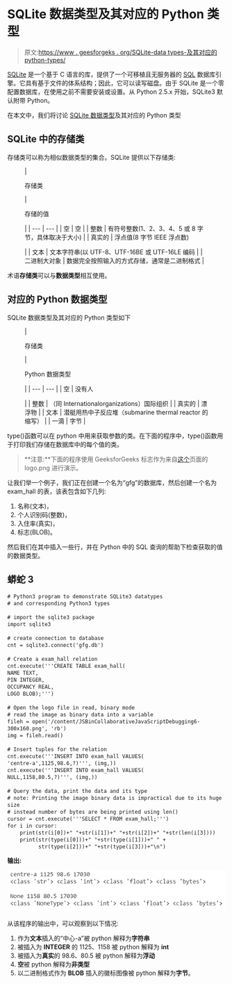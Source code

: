 # SQLite 数据类型及其对应的 Python 类型

> 原文:[https://www . geesforgeks . org/SQLite-data types-及其对应的 python-types/](https://www.geeksforgeeks.org/sqlite-datatypes-and-its-corresponding-python-types/)

[SQLite](https://www.geeksforgeeks.org/introduction-to-sqlite/) 是一个基于 C 语言的库，提供了一个可移植且无服务器的 [SQL](https://www.geeksforgeeks.org/sql-tutorial/) 数据库引擎。它具有基于文件的体系结构；因此，它可以读写磁盘。由于 SQLite 是一个零配置数据库，在使用之前不需要安装或设置。从 Python 2.5.x 开始，SQLite3 默认附带 Python。

在本文中，我们将讨论 [SQLite 数据类型](https://www.geeksforgeeks.org/sqlite-data-types/)及其对应的 Python 类型

## SQLite 中的存储类

存储类可以称为相似数据类型的集合。SQLite 提供以下存储类:

<figure class="table">

| 

存储类

 | 

存储的值

 |
| --- | --- |
| 空 | 空 |
| 整数 | 有符号整数(1、2、3、4、5 或 8 字节，具体取决于大小) |
| 真实的 | 浮点值(8 字节 IEEE 浮点数)

 |
| 文本 | 文本字符串(以 UTF-8、UTF-16BE 或 UTF-16LE 编码 |
| 二进制大对象 | 数据完全按照输入的方式存储，通常是二进制格式 |

</figure>

术语**存储类**可以与**数据类型**相互使用。

## 对应的 Python 数据类型

SQLite 数据类型及其对应的 Python 类型如下

<figure class="table">

| 

存储类

 | 

Python 数据类型

 |
| --- | --- |
| 空 | 没有人

 |
| 整数 | （同 Internationalorganizations）国际组织 |
| 真实的 | 漂浮物 |
| 文本 | 潜艇用热中子反应堆（submarine thermal reactor 的缩写） |
| 一滴 | 字节 |

</figure>

type()函数可以在 python 中用来获取参数的类。在下面的程序中，type()函数用于打印我们存储在数据库中的每个值的类。

> **注意:**下面的程序使用 GeeksforGeeks 标志作为来自[这个](https://www.geeksforgeeks.org/create-geeksforgeeks-logo-using-html-and-css/)页面的 logo.png 进行演示。

让我们举一个例子，我们正在创建一个名为“gfg”的数据库，然后创建一个名为 exam_hall 的表，该表包含如下几列:

1.  名称(文本)，
2.  个人识别码(整数)，
3.  入住率(真实)，
4.  标志(BLOB)。

然后我们在其中插入一些行，并在 Python 中的 SQL 查询的帮助下检查获取的值的数据类型。

## 蟒蛇 3

```
# Python3 program to demonstrate SQLite3 datatypes
# and corresponding Python3 types

# import the sqlite3 package
import sqlite3  

# create connection to database
cnt = sqlite3.connect('gfg.db')  

# Create a exam_hall relation
cnt.execute('''CREATE TABLE exam_hall(
NAME TEXT,
PIN INTEGER,
OCCUPANCY REAL,
LOGO BLOB);''')

# Open the logo file in read, binary mode
# read the image as binary data into a variable
fileh = open('/content/JSBinCollaborativeJavaScriptDebugging6-300x160.png', 'rb')
img = fileh.read()

# Insert tuples for the relation
cnt.execute('''INSERT INTO exam_hall VALUES(
'centre-a',1125,98.6,?)''', (img,))
cnt.execute('''INSERT INTO exam_hall VALUES(
NULL,1158,80.5,?)''', (img,))

# Query the data, print the data and its type
# note: Printing the image binary data is impractical due to its huge size
# instead number of bytes are being printed using len()
cursor = cnt.execute('''SELECT * FROM exam_hall;''')
for i in cursor:
    print(str(i[0])+" "+str(i[1])+" "+str(i[2])+" "+str(len(i[3])))
    print(str(type(i[0]))+" "+str(type(i[1]))+" " +
          str(type(i[2]))+" "+str(type(i[3]))+"\n")
```

**输出:**

![](img/eb3d53aad2c24c7331dbf5cbe351dd9e.png)

从该程序的输出中，可以观察到以下情况:

1.  作为**文本**插入的“中心-a”被 python 解释为**字符串**
2.  被插入为 **INTEGER** 的 1125、1158 被 python 解释为 **int**
3.  被插入为**真实**的 98.6、80.5 被 python 解释为**浮动**
4.  **空**被 python 解释为**非类型**
5.  以二进制格式作为 **BLOB** 插入的徽标图像被 python 解释为**字节**。